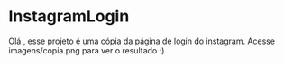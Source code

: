 # InstagramLogin
Olá , esse projeto é uma cópia da página de login do instagram. Acesse  imagens/copia.png para ver o resultado :)
